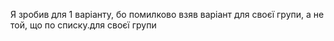 Я зробив для 1 варіанту, бо помилково взяв варіант для своєї групи, а не той, що по списку.для своєї групи
